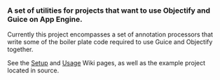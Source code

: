### A set of utilities for projects that want to use Objectify and Guice on App Engine. ###

Currently this project encompasses a set of annotation processors that write some of the boiler plate code required to use Guice and Objectify together.

See the [Setup](Setup.md) and [Usage](Usage.md) Wiki pages, as well as the example project located in source.